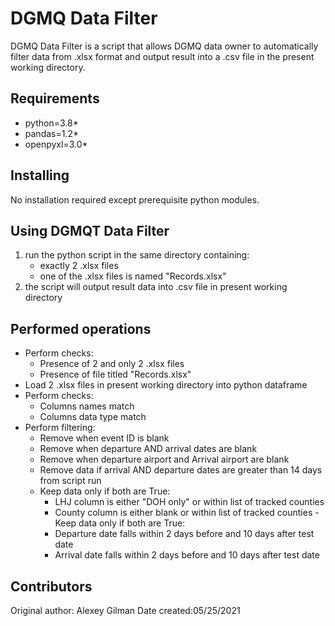 # DGMQ Data Filter

DGMQ Data Filter is a script that allows DGMQ data owner to automatically filter data from .xlsx
format and output result into a .csv file in the present working directory. 

## Requirements
- python=3.8*
- pandas=1.2*
- openpyxl=3.0*

## Installing
No installation required except prerequisite python modules. 

## Using DGMQT Data Filter
1) run the python script in the same directory containing:
	- exactly 2 .xlsx files
	- one of the .xlsx files is named "Records.xlsx"
2) the script will output result data into .csv file in present working directory


## Performed operations
- Perform checks:
    - Presence of 2 and only 2 .xlsx files
    - Presence of file titled "Records.xlsx"
- Load 2 .xlsx files in present working directory into python dataframe
- Perform checks:
    - Columns names match
    - Columns data type match
- Perform filtering:
    - Remove when event ID is blank
    - Remove when departure AND arrival dates are blank
    - Remove when departure airport and Arrival airport are blank
    - Remove data if arrival AND departure dates are greater than 14 days from script run 
    - Keep data only if both are True:
        - LHJ column is either "DOH only" or within list of tracked counties
        - County column is either blank or within list of tracked counties
    -Keep data only if both are True:
        - Departure date falls within 2 days before and 10 days after test date
        - Arrival date falls within 2 days before and 10 days after test date


## Contributors
Original author: Alexey Gilman
Date created:05/25/2021
